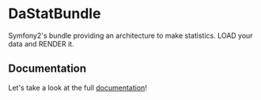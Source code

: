 DaStatBundle
============

Symfony2's bundle providing an architecture to make statistics. LOAD your data and RENDER it.

Documentation
-------------

Let's take a look at the full [documentation](https://github.com/Gnuckorg/DaStatBundle/blob/master/Resources/doc/index.md)!